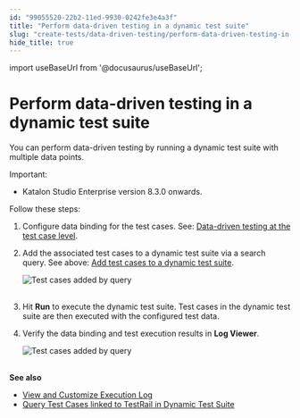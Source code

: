```yaml
---
id: "99055520-22b2-11ed-9930-0242fe3e4a3f"
title: "Perform data-driven testing in a dynamic test suite"
slug: "create-tests/data-driven-testing/perform-data-driven-testing-in-a-dynamic-test-suite"
hide_title: true
---
```

import useBaseUrl from '@docusaurus/useBaseUrl';


# <a id="id_11" class="anchor_top_offset"/><a id="ariaid-title1" class="anchor_top_offset"/>Perform data-driven testing in a dynamic test suite

<p xmlns="http://www.w3.org/1999/xhtml" className="p">You can perform data-driven testing by running a dynamic test suite with multiple data points.</p> 
<div xmlns="http://www.w3.org/1999/xhtml" className="note important note_important"><span className="note__title">Important:</span> <ul className="ul"><li className="li">Katalon Studio Enterprise version 8.3.0 onwards.</li></ul></div>
<p xmlns="http://www.w3.org/1999/xhtml" className="p">Follow these steps:</p> 
<ol xmlns="http://www.w3.org/1999/xhtml" className="ol"><li className="li"><p className="p">Configure data binding for the test cases. See: <a className="xref" href="/docs/create-tests/data-driven-testing/data-driven-testing-at-test-case-level">Data-driven testing at the test case level</a>.</p></li><li className="li"><p className="p">Add the associated test cases to a dynamic test suite via a search query. See above: <a className="xref" href="/docs/organize/manage-tests/dynamic-test-suite/manage-dynamic-test-suites-in-katalon-studio#task-1084">Add test cases to a dynamic test suite</a>.</p><p className="p"> <img className="image" src={useBaseUrl("https://github.com/katalon-studio/docs-images/raw/master/katalon-studio/docs/ddt-test-case-level/KS-DDT-Dynamic-Test-suite.png")} width={700} alt="Test cases added by query" /><br /><br /></p></li><li className="li"><p className="p">Hit <strong className="ph b">Run</strong> to execute the dynamic test suite. Test cases in the dynamic test suite are then executed with the configured test data.</p></li><li className="li"><p className="p">Verify the data binding and test execution results in <strong className="ph b">Log Viewer</strong>.</p><p className="p"><img className="image" src={useBaseUrl("https://github.com/katalon-studio/docs-images/raw/master/katalon-studio/docs/dynamic-test-suite-ks/KS-DYNAMIC-DDT-Log-Viewer.png")} alt="Test cases added by query" /><br /><br /></p></li></ol> 
<p xmlns="http://www.w3.org/1999/xhtml" className="p"><strong className="ph b">See also</strong></p> 
<ul xmlns="http://www.w3.org/1999/xhtml" className="ul"><li className="li"><a className="xref" href="/docs/analyze/reports/view-test-reports/view-test-reports-in-katalon-studio/view-and-customize-execution-log-in-katalon-studio#id_1">View and Customize Execution Log</a></li><li className="li"><a className="xref" href="/docs/organize/integration-for-organizing-tests/query-test-cases-linked-to-testrail-in-a-dynamic-test-suite">Query Test Cases linked to TestRail in Dynamic Test Suite</a></li></ul> 
